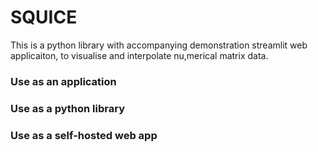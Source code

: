 # SQUICE

This is a python library with accompanying demonstration streamlit web applicaiton, to visualise and interpolate nu,merical matrix data.

### Use as an application


### Use as a python library


### Use as a self-hosted web app




